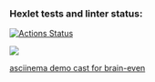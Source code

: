 ### Hexlet tests and linter status:
[![Actions Status](https://github.com/barsheel/php-project-45/actions/workflows/hexlet-check.yml/badge.svg)](https://github.com/barsheel/php-project-45/actions)

<a href="https://codeclimate.com/github/barsheel/php-project-45/maintainability"><img src="https://api.codeclimate.com/v1/badges/0bab176917fc6704d79c/maintainability" /></a>

<a href="https://asciinema.org/a/wVxv4jvdVrTfixAaQdzuoX9kV.js">asciinema demo cast for brain-even</a>
